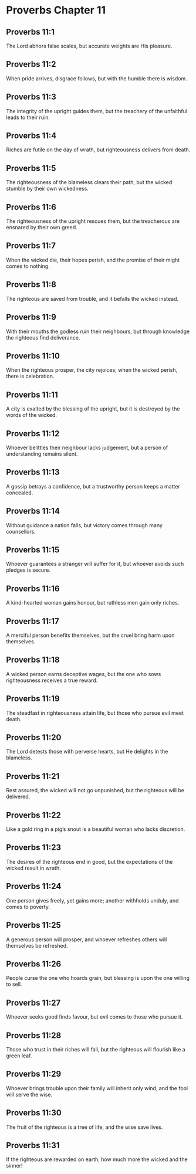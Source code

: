 # Proverbs Chapter 11

## Proverbs 11:1
The Lord abhors false scales, but accurate weights are His pleasure.

## Proverbs 11:2
When pride arrives, disgrace follows, but with the humble there is wisdom.

## Proverbs 11:3
The integrity of the upright guides them, but the treachery of the unfaithful leads to their ruin.

## Proverbs 11:4
Riches are futile on the day of wrath, but righteousness delivers from death.

## Proverbs 11:5
The righteousness of the blameless clears their path, but the wicked stumble by their own wickedness.

## Proverbs 11:6
The righteousness of the upright rescues them, but the treacherous are ensnared by their own greed.

## Proverbs 11:7
When the wicked die, their hopes perish, and the promise of their might comes to nothing.

## Proverbs 11:8
The righteous are saved from trouble, and it befalls the wicked instead.

## Proverbs 11:9
With their mouths the godless ruin their neighbours, but through knowledge the righteous find deliverance.

## Proverbs 11:10
When the righteous prosper, the city rejoices; when the wicked perish, there is celebration.

## Proverbs 11:11
A city is exalted by the blessing of the upright, but it is destroyed by the words of the wicked.

## Proverbs 11:12
Whoever belittles their neighbour lacks judgement, but a person of understanding remains silent.

## Proverbs 11:13
A gossip betrays a confidence, but a trustworthy person keeps a matter concealed.

## Proverbs 11:14
Without guidance a nation falls, but victory comes through many counsellors.

## Proverbs 11:15
Whoever guarantees a stranger will suffer for it, but whoever avoids such pledges is secure.

## Proverbs 11:16
A kind-hearted woman gains honour, but ruthless men gain only riches.

## Proverbs 11:17
A merciful person benefits themselves, but the cruel bring harm upon themselves.

## Proverbs 11:18
A wicked person earns deceptive wages, but the one who sows righteousness receives a true reward.

## Proverbs 11:19
The steadfast in righteousness attain life, but those who pursue evil meet death.

## Proverbs 11:20
The Lord detests those with perverse hearts, but He delights in the blameless.

## Proverbs 11:21
Rest assured, the wicked will not go unpunished, but the righteous will be delivered.

## Proverbs 11:22
Like a gold ring in a pig’s snout is a beautiful woman who lacks discretion.

## Proverbs 11:23
The desires of the righteous end in good, but the expectations of the wicked result in wrath.

## Proverbs 11:24
One person gives freely, yet gains more; another withholds unduly, and comes to poverty.

## Proverbs 11:25
A generous person will prosper, and whoever refreshes others will themselves be refreshed.

## Proverbs 11:26
People curse the one who hoards grain, but blessing is upon the one willing to sell.

## Proverbs 11:27
Whoever seeks good finds favour, but evil comes to those who pursue it.

## Proverbs 11:28
Those who trust in their riches will fall, but the righteous will flourish like a green leaf.

## Proverbs 11:29
Whoever brings trouble upon their family will inherit only wind, and the fool will serve the wise.

## Proverbs 11:30
The fruit of the righteous is a tree of life, and the wise save lives.

## Proverbs 11:31
If the righteous are rewarded on earth, how much more the wicked and the sinner!
